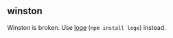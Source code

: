 ## winston

Winston is broken. Use [loge](https://github.com/chbrown/loge) (`npm install loge`) instead.

